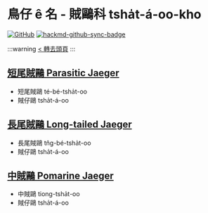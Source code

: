 # 鳥仔 ê 名 - 賊鷗科 tsha̍t-á-oo-kho

[![GitHub](https://img.shields.io/badge/GitHub-black?logo=github)](https://github.com/siansiansu/tsiau-a-e-mia)
[![hackmd-github-sync-badge](https://hackmd.io/I5xNuGidRpKO7o_h3sA_gg/badge)](https://hackmd.io/I5xNuGidRpKO7o_h3sA_gg)

:::warning
[< 轉去頭頁](https://hackmd.io/@siansiansu/Hy4VzNvha)
:::

## [短尾賊鷗 Parasitic Jaeger](https://ebird.org/species/parjae)

- 短尾賊鷗 té-bé-tsha̍t-oo
- 賊仔鷗 tsha̍t-á-oo

## [長尾賊鷗 Long-tailed Jaeger](https://ebird.org/species/lotjae)

- 長尾賊鷗 tn̂g-bé-tsha̍t-oo
- 賊仔鷗 tsha̍t-á-oo

## [中賊鷗 Pomarine Jaeger](https://ebird.org/species/pomjae)

- 中賊鷗 tiong-tsha̍t-oo
- 賊仔鷗 tsha̍t-á-oo
